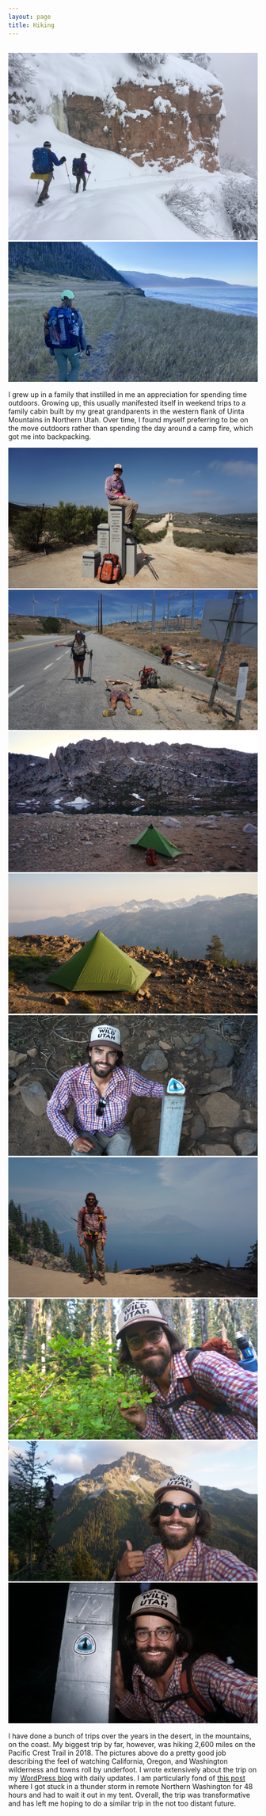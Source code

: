 ```yaml
---
layout: page
title: Hiking
---
```


<div class="box alt">
  <div class="row 50% uniform">
    <div class="4u"><span class="image fit"><img src="assets/images/rg_hike_1.JPG" alt="" /></span></div>
    <div class="4u"><span class="image fit"><img src="assets/images/rg_hike_2.JPG" alt="" /></span></div>
    <div class="4u$"><span class="image fit"><img src="assets/images/rg_hike_3.jpg" alt="" /></span></div>
  </div>
</div>

<p>I grew up in a family that instilled in me an appreciation for spending time outdoors. Growing up, this usually manifested itself in weekend trips to a family cabin built by my great grandparents in the western flank of Uinta Mountains in Northern Utah. Over time, I found myself preferring to be on the move outdoors rather than spending the day around a camp fire, which got me into backpacking.</p>

<div class="box alt">
    <div class="row 50% uniform">
        <div class="4u"><span class="image fit"><img src="assets/images/pct/rg_pct_1.jpg" alt="" /></span></div>
        <div class="4u"><span class="image fit"><img src="assets/images/pct/rg_pct_2.jpg" alt="" /></span></div>
        <div class="4u$"><span class="image fit"><img src="assets/images/pct/rg_pct_3.jpg" alt="" /></span></div>
        <!-- Break -->
        <div class="4u"><span class="image fit"><img src="assets/images/pct/rg_pct_4.jpg" alt="" /></span></div>
        <div class="4u"><span class="image fit"><img src="assets/images/pct/rg_pct_5.jpg" alt="" /></span></div>
        <div class="4u$"><span class="image fit"><img src="assets/images/pct/rg_pct_6.jpg" alt="" /></span></div>
        <!-- Break -->
        <div class="4u"><span class="image fit"><img src="assets/images/pct/rg_pct_7.jpg" alt="" /></span></div>
        <div class="4u"><span class="image fit"><img src="assets/images/pct/rg_pct_8.jpg" alt="" /></span></div>
        <div class="4u$"><span class="image fit"><img src="assets/images/pct/rg_pct_9.jpg" alt="" /></span></div>
    </div>
</div>

<p>I have done a bunch of trips over the years in the desert, in the mountains, on the coast. My biggest trip by far, however, was hiking 2,600 miles on the Pacific Crest Trail in 2018. The pictures above do a pretty good job describing the feel of watching California, Oregon, and Washington wilderness and towns roll by underfoot. I wrote extensively about the trip on my <a href="https://rengibbons.wordpress.com/">WordPress blog</a> with daily updates. I am particularly fond of <a href="https://rengibbons.wordpress.com/2018/09/06/day-100-august-26-miles-2518-2518-peed-in-a-bottle/">this post</a> where I got stuck in a thunder storm in remote Northern Washington for 48 hours and had to wait it out in my tent. Overall, the trip was transformative and has left me hoping to do a similar trip in the not too distant future.</p>
